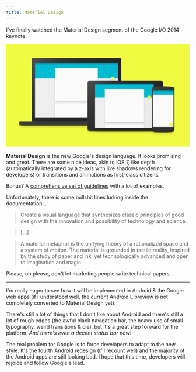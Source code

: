 ```yaml
---
title: Material Design
---
```


I've finally watched the Material Design segment of the Google I/O 2014 keynote.

![Material Design][image]

**Material Design** is the new Google's design language. It looks promising and great. There are some nice ideas, akin to iOS 7, like depth (automatically integrated by a z-axis with live shadows rendering for developers) or transitions and animations as first-class citizens.

Bonus? A [comprehensive set of guidelines](http://www.google.com/design/) with a lot of examples.

Unfortunately, there is some bullshit lines lurking inside the documentation…

> Create a visual language that synthesizes classic principles of good design with the innovation and possibility of technology and science.

> […]

> A material metaphor is the unifying theory of a rationalized space and a system of motion. The material is grounded in tactile reality, inspired by the study of paper and ink, yet technologically advanced and open to imagination and magic.

Please, oh please, don't let marketing people write technical papers.

---

I'm really eager to see how it will be implemented in Android & the Google web apps (if I understood well, the current Android L preview is not completely converted to Material Design yet).

There's still a lot of things that I don't like about Android and there's still a lot of rough edges (the awful black navigation bar, the heavy use of small typography, weird transitions & cie), but it's a great step forward for the platform. _And there's even a decent status bar now!_

The real problem for Google is to force developers to adapt to the new style. It's the fourth Android redesign (if I recount well) and the majority of the Android apps are still looking bad. I hope that this time, developers will rejoice and follow Google's lead.


[image]: /static/images/posts/2014-07-01-material-design.png
